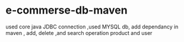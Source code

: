 # e-commerse-db-maven
used core java JDBC connection  ,used MYSQL db,  add  dependancy in maven , add, delete ,and search operation  product and user
